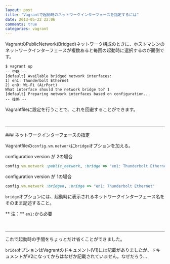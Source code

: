 ```yaml
---
layout: post
title: "Vagrantで起動時のネットワークインターフェースを指定するには"
date: 2013-05-22 22:06
comments: true
categories: vagrant
---
```


VagrantのPublicNetwork(Bridged)ネットワーク構成のときに、ホストマシンのネットワークインターフェースが複数あると毎回の起動時に選択するのが面倒です。

```console
$ vagrant up
-- 中略 --
[default] Available bridged network interfaces:
1) en1: Thunderbolt Ethernet
2) en0: Wi-Fi (AirPort)
What interface should the network bridge to? 1
[default] Preparing network interfaces based on configuration...
-- 後略 --
```

Vagrantfileに設定を行うことで、これを回避することができます。

<br />
<hr />
### ネットワークインターフェースの指定

Vagrantfileの`config.vm.network`に`bridge`オプションを加える。

configuration version が 2の場合
```ruby
config.vm.network :public_network, :bridge => "en1: Thunderbolt Ethernet"
```

configuration version が 1の場合
```ruby
config.vm.network :bridged, :bridge => "en1: Thunderbolt Ethernet"
```

`bridge`オプションには、起動時に表示されるネットワークインターフェース名をそのまま記述すること。


** 注：** `en1:`から必要

<br />
<hr />

これで起動時の手間をちょっとだけ省くことができました。


`bride`オプションはVagrantのドキュメント(V1)には記載がありましたが、ドキュメントがV2になってからはなぜか記載されていません。なぜだろう...


